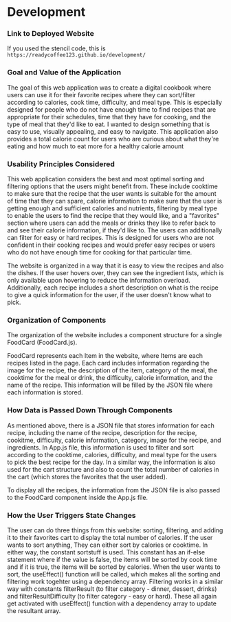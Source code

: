 # Development

### Link to Deployed Website

If you used the stencil code, this is `https://readycoffee123.github.io/development/`

### Goal and Value of the Application
The goal of this web application was to create a digital cookbook where users can use it for their favorite recipes where they can sort/filter according to calories, cook time, difficulty, and meal type. This is especially designed for people who do not have enough time to find recipes that are appropriate for their schedules, time that they have for cooking, and the type of meal that they'd like to eat. I wanted to design something that is easy to use, visually appealing, and easy to navigate. This application also provides a total calorie count for users who are curious about what they're eating and how much to eat more for a healthy calorie amount

### Usability Principles Considered
This web application considers the best and most optimal sorting and filtering options that the users might benefit from. These include cooktime to make sure that the recipe that the user wants is suitable for the amount of time that they can spare, calorie information to make sure that the user is getting enough and sufficient calories and nutrients, filtering by meal type to enable the users to find the recipe that they would like, and a "favorites" section where users can add the meals or drinks they like to refer back to and see their calorie information, if they'd like to. The users can additionally can filter for easy or hard recipes. This is designed for users who are not confident in their cooking recipes and would prefer easy recipes or users who do not have enough time for cooking for that particular time.

The website is organized in a way that it is easy to view the recipes and also the dishes. If the user hovers over, they can see the ingredient lists, which is only available upon hovering to reduce the information overload. Additionally, each recipe includes a short description on what is the recipe to give a quick information for the user, if the user doesn't know what to pick. 


### Organization of Components

The organization of the website includes a component structure for a single FoodCard (FoodCard.js). 

FoodCard represents each Item in the website, where Items are each recipes listed in the page. Each card includes information regarding the image for the recipe, the description of the item, category of the meal, the cooktime for the meal or drink, the difficulty, calorie information, and the name of the recipe. This information will be filled by the JSON file where each information is stored.  

### How Data is Passed Down Through Components

As mentioned above, there is a JSON file that stores information for each recipe, including the name of the recipe, description for the recipe, cookitme, difficulty, calorie information, category, image for the recipe, and ingredients. In App.js file, this information is used to filter and sort according to the cooktime, calories, difficulty, and meal type for the users to pick the best recipe for the day. In a similar way, the information is also used for the cart structure and also to count the total number of calories in the cart (which stores the favorites that the user added).

To display all the recipes, the information from the JSON file is also passed to the FoodCard component inside the App.js file. 

### How the User Triggers State Changes

The user can do three things from this website: sorting, filtering, and adding it to their favorites cart to display the total number of calories. If the user wants to sort anything, They can either sort by calories or cooktime. In either way, the constant sortstuff is used. This constant has an if-else statement where if the value is false, the items will be sorted by cook time and if it is true, the items will be sorted by calories. When the user wants to sort, the useEffect() function will be called, which makes all the sorting and filtering work togehter using a dependency array. Filtering works in a similar way with constants filterResult (to filter category - dinner, dessert, drinks) and filterResultDifficulty (to filter category - easy or hard). These all again get activated with useEffect() function with a dependency array to update the resultant array.



